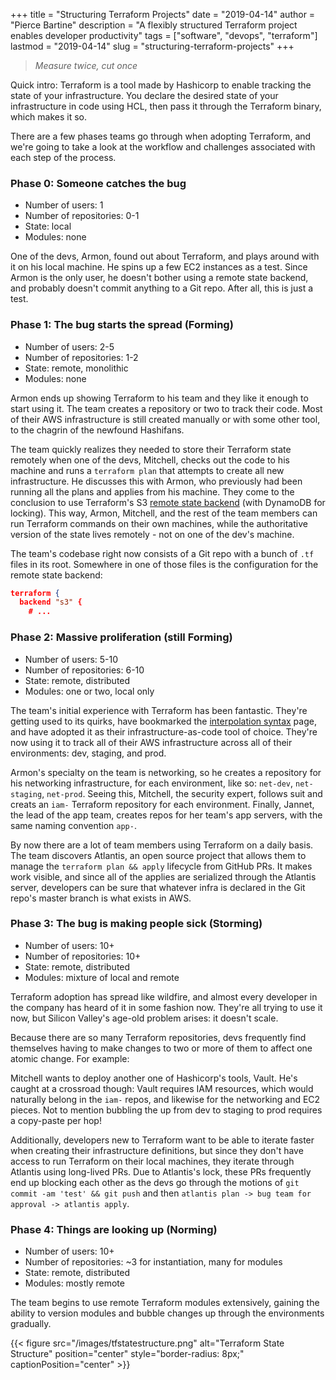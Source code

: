 +++
title = "Structuring Terraform Projects"
date = "2019-04-14"
author = "Pierce Bartine"
description = "A flexibly structured Terraform project enables developer productivity"
tags = ["software", "devops", "terraform"]
lastmod = "2019-04-14"
slug = "structuring-terraform-projects"
+++

> _Measure twice, cut once_

Quick intro: Terraform is a tool made by Hashicorp to enable tracking the state of your infrastructure. You declare the desired state of your infrastructure in code using HCL, then pass it through the Terraform binary, which makes it so.

There are a few phases teams go through when adopting Terraform, and we're going to take a look at the workflow and challenges associated with each step of the process.

### Phase 0: Someone catches the bug

- Number of users: 1
- Number of repositories: 0-1
- State: local
- Modules: none

One of the devs, Armon, found out about Terraform, and plays around with it on his local machine. He spins up a few EC2 instances as a test. Since Armon is the only user, he doesn't bother using a remote state backend, and probably doesn't commit anything to a Git repo. After all, this is just a test.

### Phase 1: The bug starts the spread (Forming)

- Number of users: 2-5
- Number of repositories: 1-2
- State: remote, monolithic
- Modules: none

Armon ends up showing Terraform to his team and they like it enough to start using it. The team creates a repository or two to track their code. Most of their AWS infrastructure is still created manually or with some other tool, to the chagrin of the newfound Hashifans.

The team quickly realizes they needed to store their Terraform state remotely when one of the devs, Mitchell, checks out the code to his machine and runs a `terraform plan` that attempts to create all new infrastructure. He discusses this with Armon, who previously had been running all the plans and applies from his machine. They come to the conclusion to use Terraform's S3 [remote state backend][1] (with DynamoDB for locking). This way, Armon, Mitchell, and the rest of the team members can run Terraform commands on their own machines, while the authoritative version of the state lives remotely - not on one of the dev's machine.

The team's codebase right now consists of a Git repo with a bunch of `.tf` files in its root. Somewhere in one of those files is the configuration for the remote state backend:

```json
terraform {
  backend "s3" {
    # ...
```

### Phase 2: Massive proliferation (still Forming)

- Number of users: 5-10
- Number of repositories: 6-10
- State: remote, distributed
- Modules: one or two, local only

The team's initial experience with Terraform has been fantastic. They're getting used to its quirks, have bookmarked the [interpolation syntax][2] page, and have adopted it as their infrastructure-as-code tool of choice. They're now using it to track all of their AWS infrastructure across all of their environments: dev, staging, and prod.

Armon's specialty on the team is networking, so he creates a repository for his networking infrastructure, for each environment, like so: `net-dev`, `net-staging`, `net-prod`. Seeing this, Mitchell, the security expert, follows suit and creats an `iam-` Terraform repository for each environment. Finally, Jannet, the lead of the app team, creates repos for her team's app servers, with the same naming convention `app-`.

By now there are a lot of team members using Terraform on a daily basis. The team discovers Atlantis, an open source project that allows them to manage the `terraform plan && apply` lifecycle from GitHub PRs. It makes work visible, and since all of the applies are serialized through the Atlantis server, developers can be sure that whatever infra is declared in the Git repo's master branch is what exists in AWS.

### Phase 3: The bug is making people sick (Storming)

- Number of users: 10+
- Number of repositories: 10+
- State: remote, distributed
- Modules: mixture of local and remote

Terraform adoption has spread like wildfire, and almost every developer in the company has heard of it in some fashion now. They're all trying to use it now, but Silicon Valley's age-old problem arises: it doesn't scale. 

Because there are so many Terraform repositories, devs frequently find themselves having to make changes to two or more of them to affect one atomic change. For example:

Mitchell wants to deploy another one of Hashicorp's tools, Vault. He's caught at a crossroad though: Vault requires IAM resources, which would naturally belong in the `iam-` repos, and likewise for the networking and EC2 pieces. Not to mention bubbling the up from dev to staging to prod requires a copy-paste per hop!

Additionally, developers new to Terraform want to be able to iterate faster when creating their infrastructure definitions, but since they don't have access to run Terraform on their local machines, they iterate through Atlantis using long-lived PRs. Due to Atlantis's lock, these PRs frequently end up blocking each other as the devs go through the motions of `git commit -am 'test' && git push` and then `atlantis plan -> bug team for approval -> atlantis apply`.

### Phase 4: Things are looking up (Norming)

- Number of users: 10+
- Number of repositories: ~3 for instantiation, many for modules
- State: remote, distributed
- Modules: mostly remote

The team begins to use remote Terraform modules extensively, gaining the ability to version modules and bubble changes up through the environments gradually.

{{< figure src="/images/tfstatestructure.png"
  alt="Terraform State Structure"
  position="center"
  style="border-radius: 8px;"
  captionPosition="center" >}}


[1]: https://www.terraform.io/docs/backends/index.html
[2]: https://www.terraform.io/docs/configuration-0-11/interpolation.html
